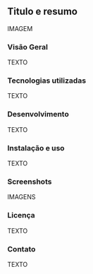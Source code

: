 ## Titulo e resumo
IMAGEM

### Visão Geral
TEXTO

### Tecnologias utilizadas
TEXTO

### Desenvolvimento
TEXTO

### Instalação e uso
TEXTO

### Screenshots
IMAGENS

### Licença
TEXTO

### Contato
TEXTO
